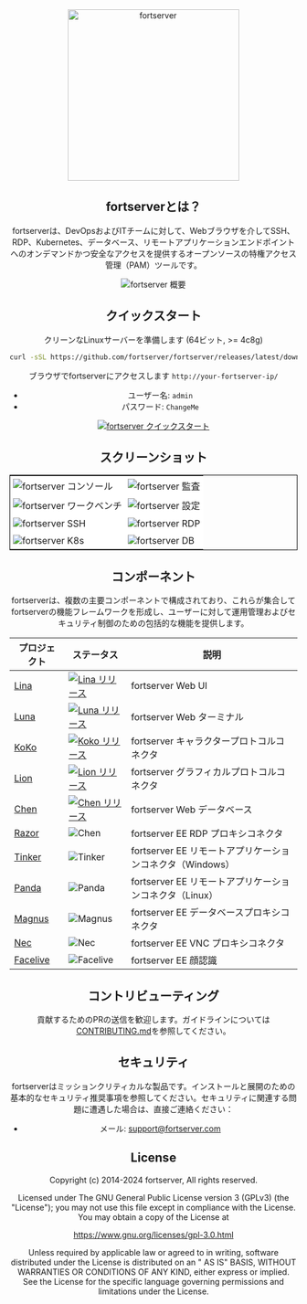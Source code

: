 <div align="center">
  <a name="readme-top"></a>
  <a href="https://fortserver.org/index-en.html"><img src="https://download.fortserver.org/images/fortserver-logo.svg" alt="fortserver" width="300" /></a>
  
## fortserverとは？

fortserverは、DevOpsおよびITチームに対して、Webブラウザを介してSSH、RDP、Kubernetes、データベース、リモートアプリケーションエンドポイントへのオンデマンドかつ安全なアクセスを提供するオープンソースの特権アクセス管理（PAM）ツールです。

![fortserver 概要](https://github.com/fortserver/fortserver/assets/32935519/35a371cb-8590-40ed-88ec-f351f8cf9045)

## クイックスタート

クリーンなLinuxサーバーを準備します (64ビット, >= 4c8g)

```sh
curl -sSL https://github.com/fortserver/fortserver/releases/latest/download/quick_start.sh | bash
```

ブラウザでfortserverにアクセスします `http://your-fortserver-ip/`
- ユーザー名: `admin`
- パスワード: `ChangeMe`

[![fortserver クイックスタート](https://github.com/user-attachments/assets/0f32f52b-9935-485e-8534-336c63389612)](https://www.youtube.com/watch?v=UlGYRbKrpgY "fortserver クイックスタート")

## スクリーンショット

<table style="border-collapse: collapse; border: 1px solid black;">
  <tr>
    <td style="padding: 5px;background-color:#fff;"><img src= "https://github.com/fortserver/fortserver/assets/32935519/99fabe5b-0475-4a53-9116-4c370a1426c4" alt="fortserver コンソール"   /></td>
    <td style="padding: 5px;background-color:#fff;"><img src= "https://github.com/fortserver/fortserver/assets/32935519/a424d731-1c70-4108-a7d8-5bbf387dda9a" alt="fortserver 監査"   /></td>
  </tr>

  <tr>
    <td style="padding: 5px;background-color:#fff;"><img src= "https://github.com/fortserver/fortserver/assets/32935519/393d2c27-a2d0-4dea-882d-00ed509e00c9" alt="fortserver ワークベンチ"   /></td>
    <td style="padding: 5px;background-color:#fff;"><img src= "https://github.com/fortserver/fortserver/assets/32935519/3a2611cd-8902-49b8-b82b-2a6dac851f3e" alt="fortserver 設定"   /></td>
  </tr>

  <tr>
    <td style="padding: 5px;background-color:#fff;"><img src= "https://github.com/fortserver/fortserver/assets/32935519/1e236093-31f7-4563-8eb1-e36d865f1568" alt="fortserver SSH"   /></td>
    <td style="padding: 5px;background-color:#fff;"><img src= "https://github.com/fortserver/fortserver/assets/32935519/69373a82-f7ab-41e8-b763-bbad2ba52167" alt="fortserver RDP"   /></td>
  </tr>
  <tr>
    <td style="padding: 5px;background-color:#fff;"><img src= "https://github.com/fortserver/fortserver/assets/32935519/5bed98c6-cbe8-4073-9597-d53c69dc3957" alt="fortserver K8s"   /></td>
    <td style="padding: 5px;background-color:#fff;"><img src= "https://github.com/fortserver/fortserver/assets/32935519/b80ad654-548f-42bc-ba3d-c1cfdf1b46d6" alt="fortserver DB"   /></td>
  </tr>
</table>

## コンポーネント

fortserverは、複数の主要コンポーネントで構成されており、これらが集合してfortserverの機能フレームワークを形成し、ユーザーに対して運用管理およびセキュリティ制御のための包括的な機能を提供します。

| プロジェクト                                           | ステータス                                                                                                                                                             | 説明                                                                                                 |
|--------------------------------------------------------|---------------------------------------------------------------------------------------------------------------------------------------------------------------------|-----------------------------------------------------------------------------------------------------|
| [Lina](https://github.com/fortserver/lina)             | <a href="https://github.com/fortserver/lina/releases"><img alt="Lina リリース" src="https://img.shields.io/github/release/fortserver/lina.svg" /></a>                  | fortserver Web UI                                                                                   |
| [Luna](https://github.com/fortserver/luna)             | <a href="https://github.com/fortserver/luna/releases"><img alt="Luna リリース" src="https://img.shields.io/github/release/fortserver/luna.svg" /></a>                  | fortserver Web ターミナル                                                                            |
| [KoKo](https://github.com/fortserver/koko)             | <a href="https://github.com/fortserver/koko/releases"><img alt="Koko リリース" src="https://img.shields.io/github/release/fortserver/koko.svg" /></a>                  | fortserver キャラクタープロトコルコネクタ                                                           |
| [Lion](https://github.com/fortserver/lion)             | <a href="https://github.com/fortserver/lion/releases"><img alt="Lion リリース" src="https://img.shields.io/github/release/fortserver/lion.svg" /></a>                  | fortserver グラフィカルプロトコルコネクタ                                                          |
| [Chen](https://github.com/fortserver/chen)             | <a href="https://github.com/fortserver/chen/releases"><img alt="Chen リリース" src="https://img.shields.io/github/release/fortserver/chen.svg" />                      | fortserver Web データベース                                                                           |  
| [Razor](https://github.com/fortserver/razor)           | <img alt="Chen" src="https://img.shields.io/badge/release-private-red" />                                                                                           | fortserver EE RDP プロキシコネクタ                                                                   |
| [Tinker](https://github.com/fortserver/tinker)         | <img alt="Tinker" src="https://img.shields.io/badge/release-private-red" />                                                                                         | fortserver EE リモートアプリケーションコネクタ（Windows）                                           |
| [Panda](https://github.com/fortserver/Panda)           | <img alt="Panda" src="https://img.shields.io/badge/release-private-red" />                                                                                          | fortserver EE リモートアプリケーションコネクタ（Linux）                                             |
| [Magnus](https://github.com/fortserver/magnus)         | <img alt="Magnus" src="https://img.shields.io/badge/release-private-red" />                                                                                         | fortserver EE データベースプロキシコネクタ                                                           |
| [Nec](https://github.com/fortserver/nec)               | <img alt="Nec" src="https://img.shields.io/badge/release-private-red" />                                                                                            | fortserver EE VNC プロキシコネクタ                                                                    |
| [Facelive](https://github.com/fortserver/facelive)     | <img alt="Facelive" src="https://img.shields.io/badge/release-private-red" />                                                                                        | fortserver EE 顔認識                                                                                 |


## コントリビューティング

貢献するためのPRの送信を歓迎します。ガイドラインについては[CONTRIBUTING.md][contributing-link]を参照してください。

## セキュリティ

fortserverはミッションクリティカルな製品です。インストールと展開のための基本的なセキュリティ推奨事項を参照してください。セキュリティに関連する問題に遭遇した場合は、直接ご連絡ください：

- メール: support@fortserver.com

## License

Copyright (c) 2014-2024 fortserver, All rights reserved.

Licensed under The GNU General Public License version 3 (GPLv3) (the "License"); you may not use this file except in compliance with the License. You may obtain a copy of the License at

https://www.gnu.org/licenses/gpl-3.0.html

Unless required by applicable law or agreed to in writing, software distributed under the License is distributed on an " AS IS" BASIS, WITHOUT WARRANTIES OR CONDITIONS OF ANY KIND, either express or implied. See the License for the specific language governing permissions and limitations under the License.

<!-- fortserver official link -->
[docs-link]: https://fortserver.com/docs
[discord-link]: https://discord.com/invite/W6vYXmAQG2
[contributing-link]: https://github.com/fortserver/fortserver/blob/dev/CONTRIBUTING.md

<!-- fortserver Other link-->
[license-link]: https://www.gnu.org/licenses/gpl-3.0.html
[docker-link]: https://hub.docker.com/u/fortserver
[github-release-link]: https://github.com/fortserver/fortserver/releases/latest
[github-stars-link]: https://github.com/fortserver/fortserver
[github-issues-link]: https://github.com/fortserver/fortserver/issues

<!-- Shield link-->
[github-release-shield]: https://img.shields.io/github/v/release/fortserver/fortserver
[github-stars-shield]: https://img.shields.io/github/stars/fortserver/fortserver?color=%231890FF&style=flat-square
[docker-shield]: https://img.shields.io/docker/pulls/fortserver/jms_all.svg
[license-shield]: https://img.shields.io/github/license/fortserver/fortserver
[discord-shield]: https://img.shields.io/discord/1194233267294052363?style=flat&logo=discord&logoColor=%23f5f5f5&labelColor=%235462eb&color=%235462eb

<!-- Image link -->